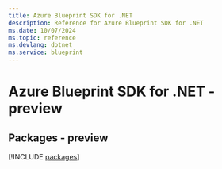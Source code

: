 ```yaml
---
title: Azure Blueprint SDK for .NET
description: Reference for Azure Blueprint SDK for .NET
ms.date: 10/07/2024
ms.topic: reference
ms.devlang: dotnet
ms.service: blueprint
---
```

# Azure Blueprint SDK for .NET - preview
## Packages - preview
[!INCLUDE [packages](blueprint-index.md)]